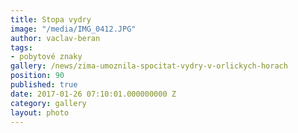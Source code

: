 ```yaml
---
title: Stopa vydry
image: "/media/IMG_0412.JPG"
author: vaclav-beran
tags:
- pobytové znaky
gallery: /news/zima-umoznila-spocitat-vydry-v-orlickych-horach
position: 90
published: true
date: 2017-01-26 07:10:01.000000000 Z
category: gallery
layout: photo
---
```

